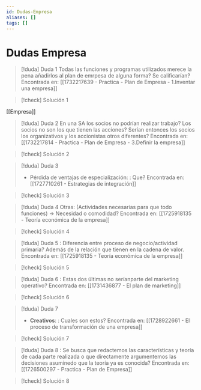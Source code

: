 ```yaml
---
id: Dudas-Empresa
aliases: []
tags: []
---
```


# Dudas Empresa

> [!duda] Duda 1
>   Todas las funciones y programas utilizados merece la pena añadirlos al plan de emrpesa de alguna forma? Se calificarían?
> Encontrada en: [[1732217639 - Practica - Plan de Empresa - 1.Inventar una empresa]]

> [!check] Solución 1
> 
[[Empresa]]
> [!duda] Duda 2
>  En una SA los socios no podrían realizar trabajo? Los socios no son los que tienen las acciones? Serían entonces los socios los organizativos y los accionistas otros diferentes?
> Encontrada en: [[1732217814 - Practica - Plan de Empresa - 3.Definir la empresa]]

> [!check] Solución 2
> 

> [!duda] Duda 3
> + Pérdida de ventajas de especialización: : Que?
> Encontrada en: [[1727710261 - Estrategias de integración]]

> [!check] Solución 3
> 

> [!duda] Duda 4
> Otras: (Actividades necesarias para que todo funciones) →  Necesidad o comodidad?
> Encontrada en: [[1725918135 - Teoría económica de la empresa]]

> [!check] Solución 4
> 

> [!duda] Duda 5
> : Diferencia entre proceso de negocio/actividad primaria? Además de la relación que tienen en la cadena de valor.
> Encontrada en: [[1725918135 - Teoría económica de la empresa]]

> [!check] Solución 5
> 

> [!duda] Duda 6
> : Estas dos últimas no seríanparte del marketing operativo?
> Encontrada en: [[1731436877 - El plan de marketing]]

> [!check] Solución 6
> 

> [!duda] Duda 7
> + **Creativos**: : Cuales son estos?
> Encontrada en: [[1728922661 - El proceso de transformación de una empresa]]

> [!check] Solución 7
> 

> [!duda] Duda 8
> : Se busca que redactemos las características y teoría de cada parte realizada o que directamente argumentemos las decisiones asuminedo que la teoría ya es conocida?
> Encontrada en: [[1726500297 - Practica - Plan de Empresa]]

> [!check] Solución 8
> 

